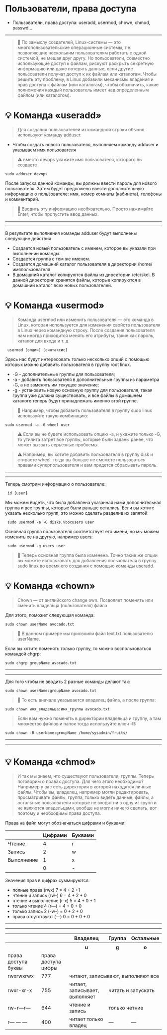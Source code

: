 # Пользователи, права доступа
- Пользователи, права доступа: useradd, usermod, chown, chmod, passwd...
---
> :mag_right: По замыслу создателей, Linux-системы — это многопользовательские операционные системы, т.е. позволяющие нескольким пользователям работать с одной системой, не мешая друг другу. Но пользователи, совместно использующие доступ к файлам, рискуют раскрыть секретную информацию или даже потерять данные, если другие пользователи получат доступ к их файлам или каталогам. Чтобы решить эту проблему, в Linux добавили механизмы владения и прав доступа к файлам (или каталогам), чтобы обозначить, какие полномочия каждый пользователь имеет над определенным файлом (или каталогом).

# :bulb: Команда «useradd»
> Для создания пользователей из командной строки обычно используют команду adduser.
 
- Чтобы создать нового пользователя, выполняем команду adduser и указываем имя пользователя
> ⚠️ вместо devops укажите имя пользователя, которого вы создаете
 
```
sudo adduser devops
```
После запуска данной команды, вы должны ввести пароль для нового пользователя. Затем будет предложено ввести дополнительную информацию о пользователе: имя, номер комнаты (кабинета), телефоны и комментарий.

> :mag_right: Вводить эту информацию необязательно. Просто нажимайте Enter, чтобы пропустить ввод данных.
---
---
В результате выполнения команды adduser будут выполнены следующие действия
- Создается новый пользователь с именем, которое вы указали при выполнении команды.
- Создается группа с тем же именем.
- Создается домашний каталог пользователя в директории /home/имяпользователя 
- В домашний каталог копируются файлы из директории /etc/skel. В данной директории хранятся файлы, которые копируются в домашний каталог всех новых пользователей.

# :bulb: Команда «usermod»
> Команда usermod или изменить пользователя — это команда в Linux, которая используется для изменения свойств пользователя в Linux через командную строку. После создания пользователя нам иногда приходится менять его атрибуты, такие как пароль, каталог для входа и т. д
```
 usermod [опции] [синтаксис]
```
Здесь нас будут интересовать только несколько опций с помощью которых можно добавить пользователя в группу root linux.
- -G - дополнительные группы для пользователя;
- -a - добавить пользователя в дополнительные группы из параметра -G, а не заменять им текущее значение;
- -g - установить новую основную группу для пользователя, такая группа уже должна существовать, и все файлы в домашнем каталоге теперь будут принадлежать именно этой группе.

> :mag_right: Например, чтобы добавить пользователя в группу sudo linux используйте такую комбинацию:
```
sudo usermod -a -G wheel user
```
> :warning: Если вы не будете использовать опцию -a, и укажите только -G, то утилита затрет все группы, которые были заданы ранее, что может вызвать серьезные проблемы.

> :warning:  Например, вы хотите добавить пользователя в группу disk и стираете wheel, тогда вы больше не сможете пользоваться правами суперпользователя и вам придется сбрасывать пароль.
---
---
Теперь смотрим информацию о пользователе:
```
 id [user]
```
Мы можем видеть, что была добавлена указанная нами дополнительная группа и все группы, которые были раньше остались. Если вы хотите указать несколько групп, это можно сделать разделив их запятой:
```
 sudo usermod -a -G disks,vboxusers user
```
Основная группа пользователя соответствует его имени, но мы можем изменить ее на другую, например users:
```
 sudo usermod -g users user
```
> :mag_right: Теперь основная группа была изменена. Точно такие же опции вы можете использовать для добавления пользователя в группу sudo linux во время его создания с помощью команды useradd.

# :bulb: Команда «chown»
> Chown — от английского change own. Позволяет поменять или сменить владельца (пользователя) файла

Для этого, поможет следующая команда:
```
sudo chown userName avocado.txt
```
> :mag_right: В данном примере мы присвоили файл text.txt пользователю userName.

Если вы хотите поменять только группу, то можно воспользоваться командой chgrp:
```
sudo chgrp groupName avocado.txt
```
---
---
Для того чтобы не вводить 2 разные команды делают так:
```
sudo chown userName:groupName avocado.txt
```
> :mag_right: То есть вначале указывается владелец файла, а после группа:

```
sudo chown имя_владельца:имя_группы avocado.txt
```
> Если вам нужно поменять в директории владельца и группу, а там множество файлов и папок тогда используйте ключ -R:
```
sudo chown -R userName:groupName /home/sysadmin/fruits/
```
---
---
# :bulb: Команда «chmod»
> И так мы знаем, что существуют пользователи, группы. Теперь поговорим о правах доступа. Для чего этого необходимо? Например у вас есть директория в которой находятся личные файлы. Чтобы вы, владелец, например могли редактировать, просматривать файлы, группа, только видеть данные, файлы, а остальные пользователи которые не входят ни в одну из групп и не являются владельцами, вообще не могли ничего сделать, вот поэтому и необходимы права доступа.

Права на файл могут обозначаться цифрами и буквами:

|            | Цифрами | Буквами |
|------------|---------|---------|
| Чтение     |    4    |   r     |
| Запись     |    2    |   w     |
| Выполнение |    1    |   x     |
|            |    0    |   -     |

Значения прав в цифрах суммируются:
- полные права (rwx) 7  = 4 + 2 +1
- чтение и запись (rw-) 6  = 4 + 2 + 0
- чтение и выполнение (r-x) 5 = 4 + 0 + 1
- только чтение 4 (r—) = 4 + 0 + 0
- только запись 2 (-w-) = 0 + 2 + 0
- права отсутствуют (—) 0 = 0 + 0 + 0
---
---
<table>
	<tr>
  <th></th>
  <th></th>
	     <th>Владелец</th>
	     <th>Группа</th>
	     <th>Остальные</th>  
	</tr > 
 	<tr>
     <th></th>
     <th></th>
	    <th>u</th>
	    <th>g</th>
	    <th>o</th> 
	</tr > 
  	<tr>
     <td>права доступа буквы</td>
     <td>права доступа цифры</td>   
     <td></td>
     <td></td>
     <td></td>
 	</tr > 
  	<tr> 
     <td>rwxrwxrwx</td>
     <td>777</td> 
     <td colspan ="3">    читают, записывают, выполняют все</td> 
   	</tr > 
	 <tr> 
     <td>rwxr-xr-x</td>
     <td>755</td> 
     <td>  читает, записывает, выполняет</td> 
     <td colspan ="2">читать и запускать</td>
   	</tr > 
		 <tr> 
     <td>rw-r—r—</td>
     <td>644</td> 
     <td>чтение и запись</td> 
     <td colspan ="2">только четние</td>
   	</tr > 
	 <tr> 
     <td>r— — —</td>
     <td>400</td> 
     <td>читает только владец</td> 
     <td>—</td>
     <td>—</td>
   	</tr > 
</table>
